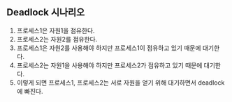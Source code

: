 ## Deadlock 시나리오

1. 프로세스1은 자원1을 점유한다.
2. 프로세스2는 자원2를 점유한다.
3. 프로세스1은 자원2를 사용해야 하지만 프로세스1이 점유하고 있기 때문에 대기한다.
4. 프로세스2는 자원1을 사용해야 하지만 프로세스2가 점유하고 있기 때문에 대기한다.
5. 이렇게 되면 프로세스1, 프로세스2는 서로 자원을 얻기 위해 대기하면서 deadlock에 빠진다.